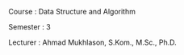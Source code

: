 Course : Data Structure and Algorithm

Semester : 3

Lecturer : Ahmad Mukhlason, S.Kom., M.Sc., Ph.D.
